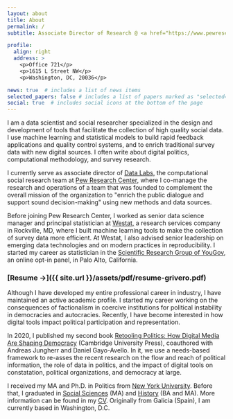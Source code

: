 ```yaml
---
layout: about
title: About
permalink: /
subtitle: Associate Director of Research @ <a href="https://www.pewresearch.org">Pew Research Center</a>

profile:
  align: right
  address: >
    <p>Office 721</p>
    <p>1615 L Street NW</p>
    <p>Washington, DC, 20036</p>

news: true  # includes a list of news items
selected_papers: false # includes a list of papers marked as "selected={true}"
social: true  # includes social icons at the bottom of the page
---
```


I am a data scientist and social researcher specialized in the design
and development of tools that facilitate the collection of high
quality social data. I use machine learning and statistical models to
build rapid feedback applications and quality control systems, and to
enrich traditional survey data with new digital sources. I often write
about digital politics, computational methodology, and survey
research.

I currently serve as associate director of [Data
Labs,](https://www.pewresearch.org/methods/about-data-labs/) the
computational social research team at [Pew Research
Center,](https://www.pewresearch.org) where I co-manage the research
and operations of a team that was founded to complement the overall
mission of the organization to "enrich the public dialogue and support
sound decision-making" using new methods and data sources.

Before joining Pew Research Center, I worked as senior data science
manager and principal statistician at
[Westat,](https://www.westat.com) a research services company in
Rockville, MD, where I built machine learning tools to make the
collection of survey data more efficient. At Westat, I also advised
senior leadership on emerging data technologies and on modern
practices in reproducibility. I started my career as statistician in
the [Scientific Research Group of
YouGov](https://today.yougov.com/solutions/sectors/political-academic-policy/),
an online opt-in panel, in Palo Alto, California.

### [Resume &rarr;]({{ site.url }}/assets/pdf/resume-grivero.pdf)

Although I have developed my entire professional career in industry, I
have maintained an active academic profile. I started my career
working on the consequences of factionalism in coercive institutions
for political instability in democracies and autocracies. Recently, I
have become interested in how digital tools impact political
participation and representation.

In 2020, I published my second book [Retooling Politics: How Digital
Media Are Shaping
Democracy](https://www.cambridge.org/us/academic/subjects/computer-science/computing-and-society/retooling-politics-how-digital-media-are-shaping-democracy)
(Cambridge University Press), coauthored with Andreas Jungherr and
Daniel Gayo-Avello. In it, we use a needs-based framework to re-asses
the recent research on the flow and reach of political information,
the role of data in politics, and the impact of digital tools on
constatation, political organizations, and democracy at large.


I received my MA and Ph.D. in Politics from [New York
University](http://politics.as.nyu.edu/page/home). Before that, I
graduated in [Social Sciences](http://www.march.es/ceacs/) (MA) and
[History](http://www.uvigo.es) (BA and MA). More information can be
found in my <a href="{{ site.url
}}/assets/pdf/resume-grivero.pdf">CV</a>. Originally from Galicia
(Spain), I am currently based in Washington, D.C.
